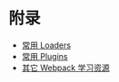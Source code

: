 # 附录

* [常用 Loaders](usual-loaders.md)
* [常用 Plugins](usual-plugin.md)
* [其它 Webpack 学习资源](other-webpack-learning-resource.md)

